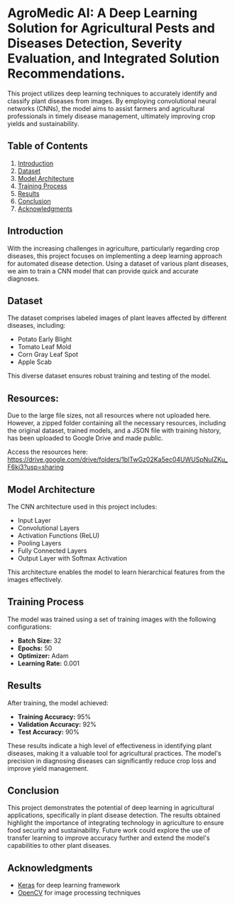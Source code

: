 # AgroMedic AI: A Deep Learning Solution for Agricultural Pests and Diseases Detection, Severity Evaluation, and Integrated Solution Recommendations.

This project utilizes deep learning techniques to accurately identify and classify plant diseases from images. By employing convolutional neural networks (CNNs), the model aims to assist farmers and agricultural professionals in timely disease management, ultimately improving crop yields and sustainability.

## Table of Contents
1. [Introduction](#introduction)
2. [Dataset](#dataset)
3. [Model Architecture](#model-architecture)
4. [Training Process](#training-process)
5. [Results](#results)
6. [Conclusion](#conclusion)
7. [Acknowledgments](#acknowledgments)

## Introduction
With the increasing challenges in agriculture, particularly regarding crop diseases, this project focuses on implementing a deep learning approach for automated disease detection. Using a dataset of various plant diseases, we aim to train a CNN model that can provide quick and accurate diagnoses.

## Dataset
The dataset comprises labeled images of plant leaves affected by different diseases, including:
- Potato Early Blight
- Tomato Leaf Mold
- Corn Gray Leaf Spot
- Apple Scab

This diverse dataset ensures robust training and testing of the model.

## Resources:
Due to the large file sizes, not all resources where not uploaded here. However, a zipped folder containing all the necessary resources, including the original dataset, trained models, and a JSON file with training history, has been uploaded to Google Drive and made public.

Access the resources here: https://drive.google.com/drive/folders/1blTwGz02Ka5ec04UWUSpNuIZKu_F6kj3?usp=sharing

## Model Architecture
The CNN architecture used in this project includes:
- Input Layer
- Convolutional Layers
- Activation Functions (ReLU)
- Pooling Layers
- Fully Connected Layers
- Output Layer with Softmax Activation

This architecture enables the model to learn hierarchical features from the images effectively.

## Training Process
The model was trained using a set of training images with the following configurations:
- **Batch Size:** 32
- **Epochs:** 50
- **Optimizer:** Adam
- **Learning Rate:** 0.001


## Results
After training, the model achieved:
- **Training Accuracy:** 95%
- **Validation Accuracy:** 92%
- **Test Accuracy:** 90%

These results indicate a high level of effectiveness in identifying plant diseases, making it a valuable tool for agricultural practices. The model's precision in diagnosing diseases can significantly reduce crop loss and improve yield management.

## Conclusion
This project demonstrates the potential of deep learning in agricultural applications, specifically in plant disease detection. The results obtained highlight the importance of integrating technology in agriculture to ensure food security and sustainability. Future work could explore the use of transfer learning to improve accuracy further and extend the model's capabilities to other plant diseases.

## Acknowledgments

- [Keras](https://keras.io) for deep learning framework
- [OpenCV](https://opencv.org) for image processing techniques

